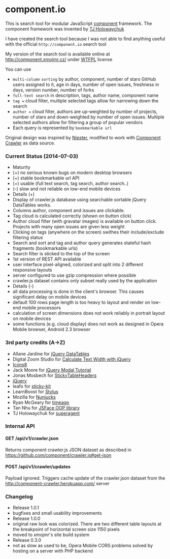 ﻿component.io
============

This is search tool for modular JavaScript [component](https://github.com/component/guide') framework. The component framework was invented by [TJ Holowaychuk](https://github.com/visionmedia')

I have created the search tool because I was not able to find anything useful with the official ```http://component.io``` search tool

My version of the search tool is available online at <http://component.xmojmr.cz/> under [WTFPL](http://en.wikipedia.org/wiki/WTFPL) license

You can use

- ```multi-column``` ```sorting``` by author, component, number of stars GitHub users assigned to it, age in days, number of open issues, freshness in days, version number, number of forks
- ```full-text search``` in description, tags, author name, component name
- ```tag =``` cloud filter, multiple selected tags allow for narrowing down the search
- ```author =``` cloud filter, authors are up-weighted by number of projects, number of stars and down-weighted by number of open issues. Multiple selected authors allow for filtering a group of popular vendors
- Each query is represented by ```bookmarkable url```

Original design was inspired by [Nipster](https://github.com/eirikb/nipster), modified to work with [Component Crawler](https://github.com/component/crawler.js) as data source.

### Current Status (2014-07-03)
- Maturity
 - (+) no serious known bugs on modern desktop browsers
 - (+) stable bookmarkable url API
 - (+) usable (full text search, tag search, author search..)
 - (-) slow and not reliable on low-end mobile devices
- Details (+)
 - Display of crawler.js database using searchable sortable jQuery DataTables works.
 - Columns author, component and issues are clickable.
 - Tag cloud is calculated correctly (shown on button click)
 - Author cloud filter (with gravatar images) is available on button click. Projects with many open issues are given less weight
 - Clicking on tags (anywhere on the screen) swithes their include/exclude filtering status
 - Search and sort and tag and author query generates stateful hash fragments (bookmarkable urls)
 - Search filter is sticked to the top of the screen
 - 1st version of REST API available
 - user interface pixel-aligned, colorized and split into 2 different responsive layouts
 - server configured to use gzip compression where possible
 - crawler.js dataset contains only subset really used by the application
- Details (-)
 - all data processing is done in the client's browser. This causes significant delay on mobile devices
 - default 100 rows page length is too heavy to layout and render on low-end mobile processors
 - calculation of screen dimensions does not work reliably in portrait layout on mobile devices
 - some functions (e.g. cloud display) does not work as designed in Opera Mobile browser, Android 2.3 browser
 
### 3rd party credits (A→Z)
- Allane Jardine for [jQuery DataTables](http://www.datatables.net/)
- Digital Zoom Studio for [Calculate Text Width with jQuery](http://digitalzoomstudio.net/2013/06/19/calculate-text-width-with-jquery/)
- [Icons8](http://icons8.com/)
- Jack Moore for [jQuery Modal Tutorial](http://www.jacklmoore.com/notes/jquery-modal-tutorial/)
- Jonas Mosbech for [StickyTableHeaders](https://github.com/jmosbech/StickyTableHeaders)
- [jQuery](http://jquery.com/)
- leafo for [sticky-kit](https://github.com/leafo/sticky-kit)
- LearnBoost for [Stylus](https://github.com/LearnBoost/stylus)
- Mozilla for [Nunjucks](https://github.com/mozilla/nunjucks)
- Ryan McGeary for [timeago](http://timeago.yarp.com/)
- Tan Nhu for [JSFace OOP library](https://github.com/tnhu/jsface)
- TJ Holowaychuk for [superagent](https://github.com/visionmedia/superagent)

### Internal API
#### GET /api/v1/crawler.json

Returns component crawler.js JSON dataset as described in <https://github.com/component/crawler.js#get-json>

#### POST /api/v1/crawler/updates

Payload ignored. Triggers cache update of the crawler.json dataset from the <http://component-crawler.herokuapp.com/> server

### Changelog
- Release 1.0.1
 - bugfixes and small usability improvements 
- Release 1.0.0
 - original raw look was colorized. There are two different table layouts at the breakpoint of horizontal screen size 1150 pixels
 - moved to xmojmr's site build system
- Release 0.3.0
 - not as slow as used to be, Opera Mobile CORS problems solved by hosting on a server with PHP backend

